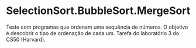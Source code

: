 # SelectionSort.BubbleSort.MergeSort
Teste com programas que ordenam uma sequência de números. O objetivo é descobrir o tipo de ordenação de cada um. Tarefa do laboratório 3 do CS50 (Harvard).
